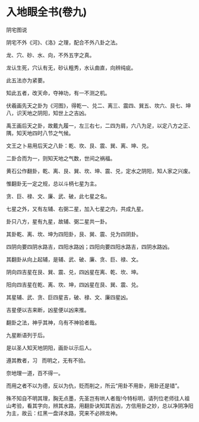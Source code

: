 # 入地眼全书(卷九)

阴宅图说

阴宅不外《河》、《洛》之理，配合不外八卦之法。

龙、穴、砂、水、向，不外五字之真。

龙认生死，穴认有无，砂认粗秀，水认曲直，向辨纯疵。

此五法亦为紧要。

知此五者，改天命，夺神功，有一不测之机。

伏羲画先天之卦为《河图》，得乾一、兑二、离三、震四、巽五、坎六、艮七、坤八，识天地之阴阳，知世上之吉凶。

禹王画后天之卦，故戴九履一，左三右七，二四为肩，六八为足，以定八方之正、隅，知天地四时八节之气候。

文王之卜易用后天之八卦：乾、坎、艮、震、巽、离、坤、兑。

二卦合而为一，则知天地之气数，世间之祸福。

黄石公作翻卦，乾、离、艮、巽、坎、坤、震、兑，定水之阴阳，知人家之兴废。

惟翻卦无一定之规，总以斗柄七星为主。

贪、巨、禄、文、廉、武、破，此七星之名。

七星之外，又有左辅、右弼二星，加入七星之内，共成九星。

卦只八方，星有九星，故辅、弼二星共一卦。

其卦乾、离、坎、坤为四阳卦，艮、巽、震、兑为四阴卦。

四阴向要四阴水路吉，四阳水路凶；四阳向要四阳水路吉，四阴水路凶。

其翻卦从向上起辅，是辅、武、破、廉、贪、巨、禄、文。

阴向四吉星在艮、巽、震、兑，四凶星在离、乾、坎、坤。

阳向四吉星在乾、离、坎、坤，四凶星在艮、巽、震、兑。

其星辅、武、贪、巨四星吉，破、禄、文、廉四星凶。

吉星便以吉来断，凶星便以凶来推。

翻卦之法，神乎其神，乌有不神验者哉。

九星断语列于后。

是以圣人知天地阴阳，画卦以示后人。

遵其教者，习   而明之，无有不验。

奈地理一道，百不得一。

而用之者不以为德，反以为仇，贬而削之，所云“用卦不用卦，用卦还是错”。

殊不知自不明其理，胸无点墨，先圣岂有哄人者哉!今特标明，请列位老师往人祖山考验，看其字向，辨其水路，用翻卦诀知其吉凶，方信用卦之妙，总以净阴净阳为主，故云：红黑一盘详水路，究来不必辨龙神。
